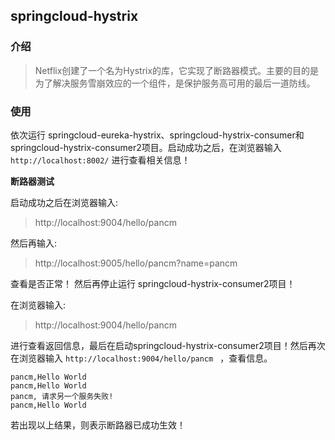 ## springcloud-hystrix

### 介绍

> Netflix创建了一个名为Hystrix的库，它实现了断路器模式。主要的目的是为了解决服务雪崩效应的一个组件，是保护服务高可用的最后一道防线。


### 使用


依次运行 springcloud-eureka-hystrix、springcloud-hystrix-consumer和springcloud-hystrix-consumer2项目。启动成功之后，在浏览器输入 `http://localhost:8002/` 进行查看相关信息！


**断路器测试**

启动成功之后在浏览器输入:
>  http://localhost:9004/hello/pancm

然后再输入:

>  http://localhost:9005/hello/pancm?name=pancm

查看是否正常！
然后再停止运行 springcloud-hystrix-consumer2项目！

在浏览器输入:
>  http://localhost:9004/hello/pancm

进行查看返回信息，最后在启动springcloud-hystrix-consumer2项目！然后再次在浏览器输入 `http://localhost:9004/hello/pancm `
，查看信息。

    pancm,Hello World
    pancm,Hello World
    pancm, 请求另一个服务失败!
    pancm,Hello World


若出现以上结果，则表示断路器已成功生效！

